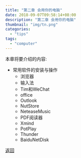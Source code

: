 ```yaml
---
title: "第二章 会用你的电脑"
date: 2018-09-07T09:58:14+08:00
description: "第二章 会用你的电脑"
thumbnail: "img/tn.png"
categories:
  - "tips"
tags:
  - "computer"
---
```


本章将要介绍的内容:

- 常用软件的安装与操作
  - 浏览器
  - 输入法
  - Tim和WeChat
  - office
  - Outlook
  - NutStore
  - NeteaseMusic
  - PDF阅读器
  - Xmind
  - PotPlay
  - Thunder
  - BaiduNetDisk


[返回](../)
